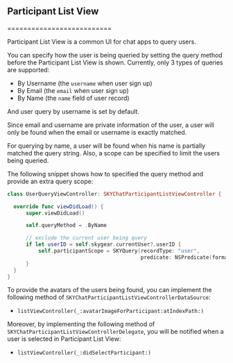 ## Participant List View
==========================

Participant List View is a common UI for chat apps to query users.

You can specify how the user is being queried by setting the query method
before the Participant List View is shown. Currently, only 3 types of queries
are supported:

- By Username (the `username` when user sign up)
- By Email (the `email` when user sign up)
- By Name (the `name` field of user record)

And user query by username is set by default.

Since email and username are private information of the user, a user will only
be found when the email or username is exactly matched.

For querying by name, a user will be found when his name is partially matched
the query string. Also, a scope can be specified to limit the users being
queried.

The following snippet shows how to specified the query method and provide an
extra query scope:

```swift
class UserQueryViewController: SKYChatParticipantListViewController {

  override func viewDidLoad() {
      super.viewDidLoad()

      self.queryMethod = .ByName

      // exclude the current user being query
      if let userID = self.skygear.currentUser?.userID {
          self.participantScope = SKYQuery(recordType: "user",
                                           predicate: NSPredicate(format: "_id != %@", userID))
      }
  }
}
```

To provide the avatars of the users being found, you can implement the
following method of `SKYChatParticipantListViewControllerDataSource`:

- `listViewController(_:avatarImageForParticipant:atIndexPath:)`

Moreover, by implementing the following method of
`SKYChatParticipantListViewControllerDelegate`, you will be notified when a
user is selected in Participant List View:

- `listViewController(_:didSelectParticipant:)`
